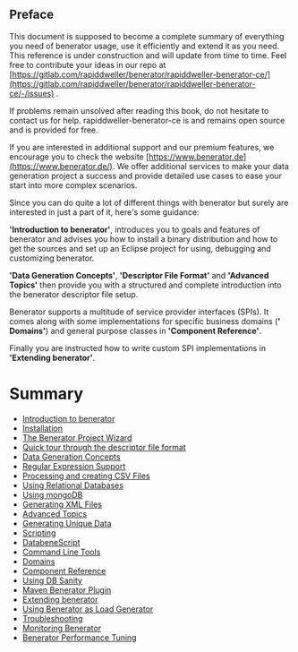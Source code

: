 ## Preface

This document is supposed to become a complete summary of everything you need of benerator usage, use it efficiently and extend it as you need. This
reference is under construction and will update from time to time. Feel free to contribute your ideas in our repo
at [https://gitlab.com/rapiddweller/benerator/rapiddweller-benerator-ce/](https://gitlab.com/rapiddweller/benerator/rapiddweller-benerator-ce/-/issues)
.

If problems remain unsolved after reading this book, do not hesitate to contact us for help. rapiddweller-benerator-ce is and remains open source and
is provided for free.

If you are interested in additional support and our premium features, we encourage you to check the
website [https://www.benerator.de](https://www.benerator.de/). We offer additional services to make your data generation project a success and provide
detailed use cases to ease your start into more complex scenarios.

Since you can do quite a lot of different things with benerator but surely are interested in just a part of it, here's some guidance:

**'Introduction to benerator'**, introduces you to goals and features of benerator and advises you how to install a binary distribution and how to get
the sources and set up an Eclipse project for using, debugging and customizing benerator.

**'Data Generation Concepts'**, **'Descriptor File Format'** and **'Advanced Topics'** then provide you with a structured and complete introduction
into the benerator descriptor file setup.

Benerator supports a multitude of service provider interfaces (SPIs). It comes along with some implementations for specific business domains (**'
Domains'**) and general purpose classes in **'Component Reference'**.

Finally you are instructed how to write custom SPI implementations in **'Extending benerator'**.

# Summary

* [Introduction to benerator](introduction_to_benerator.md)
* [Installation](installation.md)
* [The Benerator Project Wizard](the_benerator_project_wizard.md)
* [Quick tour through the descriptor file format](quick_tour_through_the_descriptor_file_format.md)
* [Data Generation Concepts](data_generation_concepts.md)
* [Regular Expression Support](regular_expression_support.md)
* [Processing and creating CSV Files](processing_and_creating_csv_files.md)
* [Using Relational Databases](using_relational_databases.md)
* [Using mongoDB](using_mongodb.md)
* [Generating XML Files](generating_xml_files.md)
* [Advanced Topics](advanced_topics.md)
* [Generating Unique Data](generating_unique_data.md)
* [Scripting](scripting.md)
* [DatabeneScript](databenescript.md)
* [Command Line Tools](command_line_tools.md)
* [Domains](domains.md)
* [Component Reference](component_reference.md)
* [Using DB Sanity](using_db_sanity.md)
* [Maven Benerator Plugin](maven_benerator_plugin.md)
* [Extending benerator](extending_benerator.md)
* [Using Benerator as Load Generator](using_benerator_as_load_generator.md)
* [Troubleshooting](troubleshooting.md)
* [Monitoring Benerator](monitoring_benerator.md)
* [Benerator Performance Tuning](benerator_performance_tuning.md)
